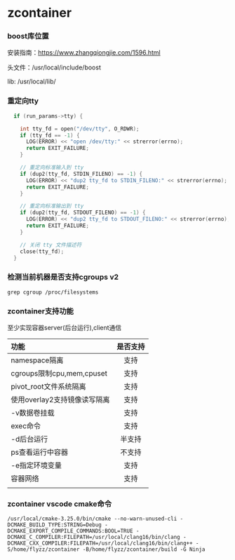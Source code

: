 # zcontainer

### boost库位置

安装指南：https://www.zhangqiongjie.com/1596.html

头文件：/usr/local/include/boost

lib: /usr/local/lib/

### 重定向tty


```c
  if (run_params->tty) {

    int tty_fd = open("/dev/tty", O_RDWR);
    if (tty_fd == -1) {
      LOG(ERROR) << "open /dev/tty:" << strerror(errno);
      return EXIT_FAILURE;
    }

    // 重定向标准输入到 tty
    if (dup2(tty_fd, STDIN_FILENO) == -1) {
      LOG(ERROR) << "dup2 tty_fd to STDIN_FILENO:" << strerror(errno);
      return EXIT_FAILURE;
    }

    // 重定向标准输出到 tty
    if (dup2(tty_fd, STDOUT_FILENO) == -1) {
      LOG(ERROR) << "dup2 tty_fd to STDOUT_FILENO:" << strerror(errno);
      return EXIT_FAILURE;
    }

    // 关闭 tty 文件描述符
    close(tty_fd);
  }
```

### 检测当前机器是否支持cgroups v2

```
grep cgroup /proc/filesystems
```

### zcontainer支持功能

至少实现容器server(后台运行),client通信

| 功能                         | 是否支持 |
| :--------------------------- | :------: |
| namespace隔离                |   支持   |
| cgroups限制cpu,mem,cpuset    |   支持   |
| pivot_root文件系统隔离       |   支持   |
| 使用overlay2支持镜像读写隔离 |   支持   |
| -v数据卷挂载                 |   支持   |
| exec命令                     |   支持   |
| -d后台运行                   |  半支持  |
| ps查看运行中容器             |  不支持  |
| -e指定环境变量               |   支持   |
| 容器网络                     |   支持   |
|                              |          |

### zcontainer vscode cmake命令

```
/usr/local/cmake-3.25.0/bin/cmake --no-warn-unused-cli -DCMAKE_BUILD_TYPE:STRING=Debug -DCMAKE_EXPORT_COMPILE_COMMANDS:BOOL=TRUE -DCMAKE_C_COMPILER:FILEPATH=/usr/local/clang16/bin/clang -DCMAKE_CXX_COMPILER:FILEPATH=/usr/local/clang16/bin/clang++ -S/home/flyzz/zcontainer -B/home/flyzz/zcontainer/build -G Ninja
```

